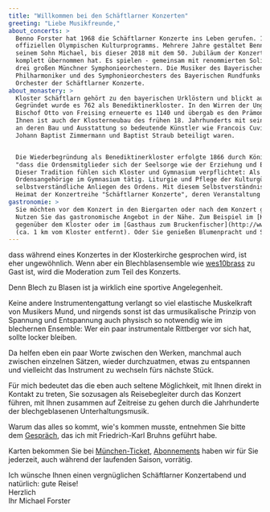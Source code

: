 ```yaml
---
title: "Willkommen bei den Schäftlarner Konzerten"
greeting: "Liebe Musikfreunde,"
about_concerts: >
  Benno Forster hat 1968 die Schäftlarner Konzerte ins Leben gerufen. 1972 war die Konzertreihe Teil des 
  offiziellen Olympischen Kulturprogramms. Mehrere Jahre gestaltet Benno Forster das Programm zusammen mit 
  seinem Sohn Michael, bis dieser 2018 mit dem 50. Jubiläum der Konzertreihe die künstlerische Leitung 
  komplett übernommen hat. Es spielen - gemeinsam mit renommierten Solisten - Instrumentalisten aus den 
  drei großen Münchner Symphonieorchestern. Die Musiker des Bayerischen Staatsorchesters, der Münchner 
  Philharmoniker und des Symphonieorchesters des Bayerischen Rundfunks bilden seit Jahren das traditionelle 
  Orchester der Schäftlarner Konzerte.
about_monastery: >
  Kloster Schäftlarn gehört zu den bayerischen Urklöstern und blickt auf eine lange Geschichte zurück. 
  Gegründet wurde es 762 als Benediktinerkloster. In den Wirren der Ungarnkriege im 10. Jahrhundert ging es unter. 
  Bischof Otto von Freising erneuerte es 1140 und übergab es den Prämonstratensern, die es bis zur Säkularisation 1803 führten. 
  Ihnen ist auch der Klosterneubau des frühen 18. Jahrhunderts mit seiner hervorragenden Rokokokirche zu verdanken, 
  an deren Bau und Ausstattung so bedeutende Künstler wie Francois Cuvillies, Johann Michael Fischer, 
  Johann Baptist Zimmermann und Baptist Straub beteiligt waren.


  Die Wiederbegründung als Benediktinerkloster erfolgte 1866 durch König Ludwig I. mit dem Auftrag, 
  "dass die Ordensmitglieder sich der Seelsorge wie der Erziehung und Bildung der Jugend widmen sollen". 
  Dieser Tradition fühlen sich Kloster und Gymnasium verpflichtet: Als Lehrer und Präfekten sind auch 
  Ordensangehörige im Gymnasium tätig. Liturgie und Pflege der Kulturgüter und der Natur sind darüber hinaus 
  selbstverständliche Anliegen des Ordens. Mit diesem Selbstverständnis ist Kloster Schäftlarn die ideale 
  Heimat der Konzertreihe "Schäftlarner Konzerte", deren Veranstaltung ab 2021 der Verein Schäftlarner Konzerte e.V. übernommen hat.
gastronomie: >
  Sie möchten vor dem Konzert in den Biergarten oder nach dem Konzert gut Essen gehen? 
  Nutzen Sie das gastronomische Angebot in der Nähe. Zum Beispiel im [Kosterbräu Stüberl](http://www.klosterbraeustueberl-schaeftlarn.de/) 
  gegenüber dem Kloster oder im [Gasthaus zum Bruckenfischer](http://www.bruckenfischer.de/) an der Isar 
  (ca. 1 km vom Kloster entfernt). Oder Sie genießen Blumenpracht und Springbrunnen im Prälatengarten.
---
```


dass während eines Konzertes in der Klosterkirche gesprochen wird, ist eher ungewöhnlich. Wenn aber ein Blechblasensemble wie [wes10brass](/programm/2025/#collapse3) zu Gast ist, wird die Moderation zum Teil des Konzerts.

Denn Blech zu Blasen ist ja wirklich eine sportive Angelegenheit.

Keine andere Instrumentengattung verlangt so viel elastische Muskelkraft von Musikers Mund, und nirgends sonst ist das urmusikalische Prinzip von Spannung und Entspannung auch physisch so notwendig wie im blechernen Ensemble: Wer ein paar instrumentale Rittberger vor sich hat, sollte locker bleiben.

Da helfen eben ein paar Worte zwischen den Werken, manchmal auch zwischen einzelnen Sätzen, wieder durchzuatmen, etwas zu entspannen und vielleicht das Instrument zu wechseln fürs nächste Stück.

Für mich bedeutet das die eben auch seltene Möglichkeit, mit Ihnen direkt in Kontakt zu treten, Sie sozusagen als Reisebegleiter durch das Konzert führen, mit Ihnen zusammen auf Zeitreise zu gehen durch die Jahrhunderte der blechgeblasenen Unterhaltungsmusik.

Warum das alles so kommt, wie's kommen musste, entnehmen Sie bitte dem [Gespräch](/interview-michael-forster-wes10brass/), das ich mit Friedrich-Karl Bruhns geführt habe.

Karten bekommen Sie bei [München-Ticket](https://www.muenchenticket.de/event/schaeftlarner-konzerte-2025-31548/), [Abonnements](mailto:kontakt@schaeftlarner-konzerte.de?subject=Abonnementbestellung) haben wir für Sie jederzeit, auch während der laufenden Saison, vorrätig.

Ich wünsche Ihnen einen vergnüglichen Schäftlarner Konzertabend und natürlich: gute Reise!
<br>
Herzlich  
Ihr Michael Forster